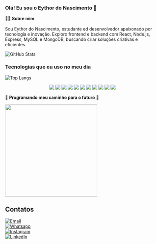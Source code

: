 ### Olá! Eu sou o Eythor do Nascimento 👋  

🧑‍💻 **Sobre mim** <br/>  
Sou Eythor do Nascimento, estudante ed desenvolvedor apaixonado por tecnologia e inovação. Exploro frontend e backend com React, Node.js, Express, MySQL e MongoDB, buscando criar soluções criativas e eficientes.  

<img align="center" alt="GitHub Stats" src="https://github-readme-stats.vercel.app/api?username=eythordonascimento&theme=midnight-purple&show_icons=true">  

### Tecnologias que eu uso no meu dia  

![Top Langs](https://github-readme-stats.vercel.app/api/top-langs/?username=eythordonascimento&layout=compact&theme=dark&bg_color=000000&title_color=8A2BE2&text_color=FFFFFF)  

<div align="center">  
  <img src="https://img.shields.io/badge/HTML5-FF5733?style=for-the-badge&logo=html5&logoColor=white"/>  
  <img src="https://img.shields.io/badge/CSS3-1572B6?style=for-the-badge&logo=css3&logoColor=white"/>  
  <img src="https://img.shields.io/badge/JavaScript-F7DF1E?style=for-the-badge&logo=javascript&logoColor=black"/>  
  <img src="https://img.shields.io/badge/Node.js-339933?style=for-the-badge&logo=node.js&logoColor=white"/>  
  <img src="https://img.shields.io/badge/Express.js-000000?style=for-the-badge&logo=express&logoColor=white"/>  
  <img src="https://img.shields.io/badge/React-61DAFB?style=for-the-badge&logo=react&logoColor=black"/>  
  <img src="https://img.shields.io/badge/MySQL-00758F?style=for-the-badge&logo=mysql&logoColor=white"/>  
  <img src="https://img.shields.io/badge/MongoDB-47A248?style=for-the-badge&logo=mongodb&logoColor=white"/>  
  <img src="https://img.shields.io/badge/Git-F05032?style=for-the-badge&logo=git&logoColor=white"/>  
  <img src="https://img.shields.io/badge/GitHub-181717?style=for-the-badge&logo=github&logoColor=white"/>  
  <img src="https://img.shields.io/badge/MVC-Architecture-blue?style=for-the-badge"/>  
</div>  

📌 **Programando meu caminho para o futuro** 🚀  

<img src="https://media.giphy.com/media/qgQUggAC3Pfv687qPC/giphy.gif" width="300">  

## Contatos  

[![Email](https://img.shields.io/badge/Gmail-D14836?style=for-the-badge&logo=gmail&logoColor=white)](mailto:nascimentoeythor@gmail.com)  
[![Whatsapp](https://img.shields.io/badge/WhatsApp-25D366?style=for-the-badge&logo=whatsapp&logoColor=white)](https://api.whatsapp.com/send?phone=5581996171798)  
[![Instagram](https://img.shields.io/badge/Instagram-E4405F?style=for-the-badge&logo=instagram&logoColor=white)](https://instagram.com/eythor_7/)  
[![LinkedIn](https://img.shields.io/badge/LinkedIn-0077B5?style=for-the-badge&logo=linkedin&logoColor=white)](https://www.linkedin.com/in/eythornascimento/)  

